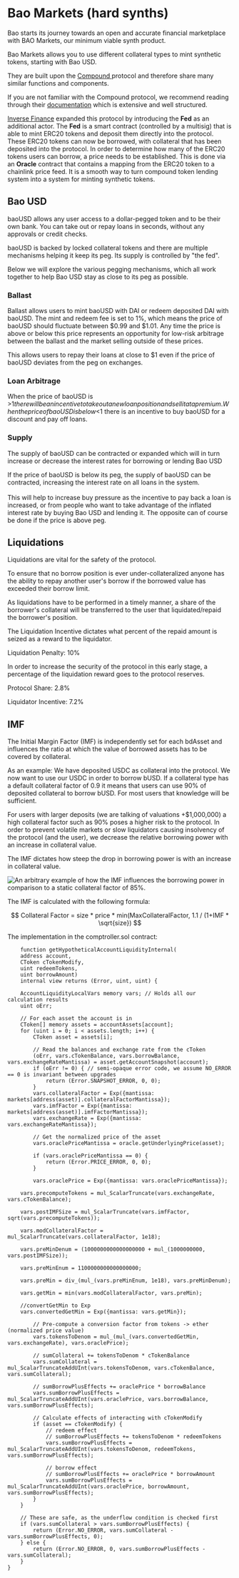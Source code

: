# Bao Markets (hard synths)

Bao starts its journey towards an open and accurate financial marketplace with BAO Markets, our minimum viable synth product.

Bao Markets allows you to use different collateral types to mint synthetic tokens, starting with Bao USD.

They are built upon the [Compound ](https://compound.finance/)protocol and therefore share many similar functions and components.

If you are not familiar with the Compound protocol, we recommend reading through their [documentation](https://compound.finance/docs) which is extensive and well structured.

[Inverse Finance](https://www.inverse.finance/) expanded this protocol by introducing the **Fed** as an additional actor. The **Fed** is a smart contract (controlled by a multisig) that is able to mint ERC20 tokens and deposit them directly into the protocol. These ERC20 tokens can now be borrowed, with collateral that has been deposited into the protocol. In order to determine how many of the ERC20 tokens users can borrow, a price needs to be established. This is done via an **Oracle** contract that contains a mapping from the ERC20 token to a chainlink price feed. It is a smooth way to turn compound token lending system into a system for minting synthetic tokens.

## Bao USD

baoUSD allows any user access to a dollar-pegged token and to be their own bank. You can take out or repay loans in seconds, without any approvals or credit checks.

baoUSD is backed by locked collateral tokens and there are multiple mechanisms helping it keep its peg. Its supply is controlled by "the fed".

Below we will explore the various pegging mechanisms, which all work together to help Bao USD stay as close to its peg as possible.

### Ballast

Ballast allows users to mint baoUSD with DAI or redeem deposited DAI with baoUSD. The mint and redeem fee is set to 1%, which means the price of baoUSD should fluctuate between $0.99 and $1.01. Any time the price is above or below this price represents an opportunity for low-risk arbitrage between the ballast and the market selling outside of these prices.

This allows users to repay their loans at close to $1 even if the price of baoUSD deviates from the peg on exchanges.

### Loan Arbitrage

When the price of baoUSD is >$1 there will be an incentive to take out a new loan position and sell it at a premium. When the price of baoUSD is below <$1 there is an incentive to buy baoUSD for a discount and pay off loans.

### Supply

The supply of baoUSD can be contracted or expanded which will in turn increase or decrease the interest rates for borrowing or lending Bao USD

If the price of baoUSD is below its peg, the supply of baoUSD can be contracted, increasing the interest rate on all loans in the system.\
\
This will help to increase buy pressure as the incentive to pay back a loan is increased, or from people who want to take advantage of the inflated interest rate by buying Bao USD and lending it. The opposite can of course be done if the price is above peg.

## Liquidations

Liquidations are vital for the safety of the protocol.

To ensure that no borrow position is ever under-collateralized anyone has the ability to repay another user's borrow if the borrowed value has exceeded their borrow limit.

As liquidations have to be performed in a timely manner, a share of the borrower's collateral will be transferred to the user that liquidated/repaid the borrower's position.

The Liquidation Incentive dictates what percent of the repaid amount is seized as a reward to the liquidator.

Liquidation Penalty: 10%

In order to increase the security of the protocol in this early stage, a percentage of the liquidation reward goes to the protocol reserves.

Protocol Share: 2.8%

Liquidator Incentive: 7.2%

## IMF

The Initial Margin Factor (IMF) is independently set for each bdAsset and influences the ratio at which the value of borrowed assets has to be covered by collateral.

As an example: We have deposited USDC as collateral into the protocol. We now want to use our USDC in order to borrow bUSD. If a collateral type has a default collateral factor of 0.9 it means that users can use 90% of deposited collateral to borrow bUSD. For most users that knowledge will be sufficient.

For users with larger deposits (we are talking of valuations +$1,000,000) a high collateral factor such as 90% poses a higher risk to the protocol. In order to prevent volatile markets or slow liquidators causing insolvency of the protocol (and the user), we decrease the relative borrowing power with an increase in collateral value.

The IMF dictates how steep the drop in borrowing power is with an increase in collateral value.

![An arbitrary example of how the IMF influences the borrowing power in comparison to a static collateral factor of 85%.](<../../.gitbook/assets/image (92).png>)

The IMF is calculated with the following formula:

$$
Collateral Factor = size * price * min(MaxCollateralFactor, 1.1 / (1+IMF * \sqrt{size})
$$

The implementation in the comptroller.sol contract:

```
    function getHypotheticalAccountLiquidityInternal(
    address account,
    CToken cTokenModify,
    uint redeemTokens,
    uint borrowAmount)
    internal view returns (Error, uint, uint) {
    
    AccountLiquidityLocalVars memory vars; // Holds all our calculation results
    uint oErr;

    // For each asset the account is in
    CToken[] memory assets = accountAssets[account];
    for (uint i = 0; i < assets.length; i++) {
        CToken asset = assets[i];

        // Read the balances and exchange rate from the cToken
        (oErr, vars.cTokenBalance, vars.borrowBalance, vars.exchangeRateMantissa) = asset.getAccountSnapshot(account);
        if (oErr != 0) { // semi-opaque error code, we assume NO_ERROR == 0 is invariant between upgrades
            return (Error.SNAPSHOT_ERROR, 0, 0);
        }
        vars.collateralFactor = Exp({mantissa: markets[address(asset)].collateralFactorMantissa});
		vars.imfFactor = Exp({mantissa: markets[address(asset)].imfFactorMantissa});
        vars.exchangeRate = Exp({mantissa: vars.exchangeRateMantissa});

        // Get the normalized price of the asset
        vars.oraclePriceMantissa = oracle.getUnderlyingPrice(asset);
        
        if (vars.oraclePriceMantissa == 0) {
            return (Error.PRICE_ERROR, 0, 0);
        }
        
        vars.oraclePrice = Exp({mantissa: vars.oraclePriceMantissa});
		
	vars.precomputeTokens = mul_ScalarTruncate(vars.exchangeRate, vars.cTokenBalance);
		
	vars.postIMFSize = mul_ScalarTruncate(vars.imfFactor, sqrt(vars.precomputeTokens));
		
	vars.modCollateralFactor = mul_ScalarTruncate(vars.collateralFactor, 1e18);

	vars.preMinDenum = (1000000000000000000 + mul_(1000000000, vars.postIMFSize));

	vars.preMinEnum = 1100000000000000000;
		
	vars.preMin = div_(mul_(vars.preMinEnum, 1e18), vars.preMinDenum);

	vars.getMin = min(vars.modCollateralFactor, vars.preMin);
		
	//convertGetMin to Exp
	vars.convertedGetMin = Exp({mantissa: vars.getMin});
        
        // Pre-compute a conversion factor from tokens -> ether (normalized price value)
        vars.tokensToDenom = mul_(mul_(vars.convertedGetMin, vars.exchangeRate), vars.oraclePrice);

        // sumCollateral += tokensToDenom * cTokenBalance
        vars.sumCollateral = mul_ScalarTruncateAddUInt(vars.tokensToDenom, vars.cTokenBalance, vars.sumCollateral);
        
        // sumBorrowPlusEffects += oraclePrice * borrowBalance
        vars.sumBorrowPlusEffects = mul_ScalarTruncateAddUInt(vars.oraclePrice, vars.borrowBalance, vars.sumBorrowPlusEffects);

        // Calculate effects of interacting with cTokenModify
        if (asset == cTokenModify) {
            // redeem effect
            // sumBorrowPlusEffects += tokensToDenom * redeemTokens
            vars.sumBorrowPlusEffects = mul_ScalarTruncateAddUInt(vars.tokensToDenom, redeemTokens, vars.sumBorrowPlusEffects);

            // borrow effect
            // sumBorrowPlusEffects += oraclePrice * borrowAmount
            vars.sumBorrowPlusEffects = mul_ScalarTruncateAddUInt(vars.oraclePrice, borrowAmount, vars.sumBorrowPlusEffects);
        }
    }

    // These are safe, as the underflow condition is checked first
    if (vars.sumCollateral > vars.sumBorrowPlusEffects) {
        return (Error.NO_ERROR, vars.sumCollateral - vars.sumBorrowPlusEffects, 0);
    } else {
        return (Error.NO_ERROR, 0, vars.sumBorrowPlusEffects - vars.sumCollateral);
    }
}
```

##
